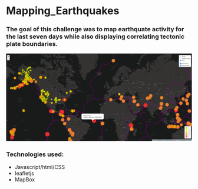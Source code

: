 # Mapping_Earthquakes

### The goal of this challenge was to map earthquate activity for the last seven days while also displaying correlating tectonic plate boundaries.

![](readme_images/custom_map.png)

### Technologies used:
- Javascript/html/CSS
- leafletjs
- MapBox